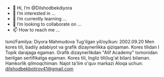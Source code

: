 - 👋 Hi, I’m @Dilshodbekdiyora
- 👀 I’m interested in ...
- 🌱 I’m currently learning ...
- 💞️ I’m looking to collaborate on ...
- 📫 How to reach me ...

<!---
Dilshodbekdiyora/Dilshodbekdiyora is a ✨ special ✨ repository because its `README.md` (this file) appears on your GitHub profile.
You can click the Preview link to take a look at your changes.
--->
Ismi/Familya: Diyora Mahmudova
Tug'ilgan yil/oy/kun: 2002.09.20
Men kores tili, badiiy adabiyot va grafik dizaynerlikka qiziqaman. 
Kores tilidan I Topik darajaga egaman. Grafik dizaynerlikdan "Alif Academy" tomonidan berilgan sertifikatga egaman.
Kores tili, Ingliz tili(lug'at bilan) bilaman.
Hamkorlik qilmoqchiman: Najot ta'lim o'quv markazi
Aloqa uchun: dilshodbekbotirov41@gmail.com
